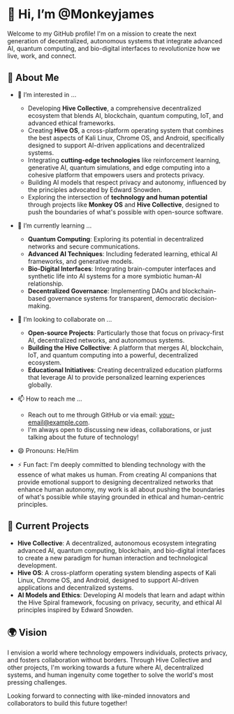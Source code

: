 # 👋 Hi, I’m @Monkeyjames

Welcome to my GitHub profile! I'm on a mission to create the next generation of decentralized, autonomous systems that integrate advanced AI, quantum computing, and bio-digital interfaces to revolutionize how we live, work, and connect.

## 🚀 About Me

- 👀 I’m interested in ...
  - Developing **Hive Collective**, a comprehensive decentralized ecosystem that blends AI, blockchain, quantum computing, IoT, and advanced ethical frameworks.
  - Creating **Hive OS**, a cross-platform operating system that combines the best aspects of Kali Linux, Chrome OS, and Android, specifically designed to support AI-driven applications and decentralized systems.
  - Integrating **cutting-edge technologies** like reinforcement learning, generative AI, quantum simulations, and edge computing into a cohesive platform that empowers users and protects privacy.
  - Building AI models that respect privacy and autonomy, influenced by the principles advocated by Edward Snowden.
  - Exploring the intersection of **technology and human potential** through projects like **Monkey OS** and **Hive Collective**, designed to push the boundaries of what's possible with open-source software.

- 🌱 I’m currently learning ...
  - **Quantum Computing**: Exploring its potential in decentralized networks and secure communications.
  - **Advanced AI Techniques**: Including federated learning, ethical AI frameworks, and generative models.
  - **Bio-Digital Interfaces**: Integrating brain-computer interfaces and synthetic life into AI systems for a more symbiotic human-AI relationship.
  - **Decentralized Governance**: Implementing DAOs and blockchain-based governance systems for transparent, democratic decision-making.

- 💞️ I’m looking to collaborate on ...
  - **Open-source Projects**: Particularly those that focus on privacy-first AI, decentralized networks, and autonomous systems.
  - **Building the Hive Collective**: A platform that merges AI, blockchain, IoT, and quantum computing into a powerful, decentralized ecosystem.
  - **Educational Initiatives**: Creating decentralized education platforms that leverage AI to provide personalized learning experiences globally.

- 📫 How to reach me ...
  - Reach out to me through GitHub or via email: [your-email@example.com](mailto:your-email@example.com).
  - I'm always open to discussing new ideas, collaborations, or just talking about the future of technology!

- 😄 Pronouns: He/Him

- ⚡ Fun fact: I'm deeply committed to blending technology with the essence of what makes us human. From creating AI companions that provide emotional support to designing decentralized networks that enhance human autonomy, my work is all about pushing the boundaries of what's possible while staying grounded in ethical and human-centric principles.

## 🧠 Current Projects

- **Hive Collective**: A decentralized, autonomous ecosystem integrating advanced AI, quantum computing, blockchain, and bio-digital interfaces to create a new paradigm for human interaction and technological development.
- **Hive OS**: A cross-platform operating system blending aspects of Kali Linux, Chrome OS, and Android, designed to support AI-driven applications and decentralized systems.
- **AI Models and Ethics**: Developing AI models that learn and adapt within the Hive Spiral framework, focusing on privacy, security, and ethical AI principles inspired by Edward Snowden.

## 🌍 Vision

I envision a world where technology empowers individuals, protects privacy, and fosters collaboration without borders. Through Hive Collective and other projects, I'm working towards a future where AI, decentralized systems, and human ingenuity come together to solve the world's most pressing challenges.

Looking forward to connecting with like-minded innovators and collaborators to build this future together!
